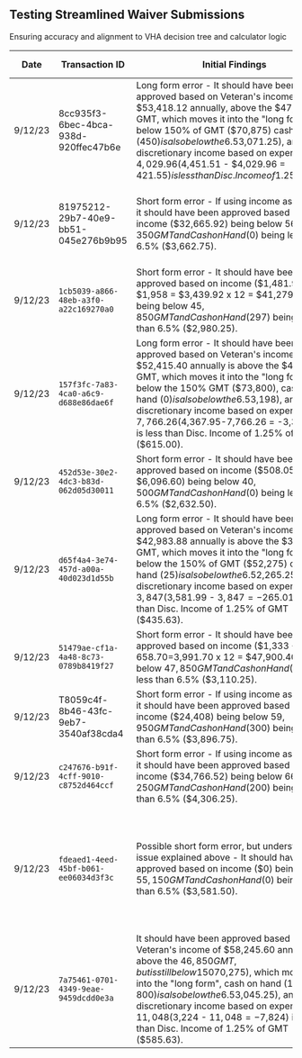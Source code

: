 ## Testing Streamlined Waiver Submissions
Ensuring accuracy and alignment to VHA decision tree and calculator logic

|Date|Transaction ID  |Initial Findings| VODA initial review comments| Resolution|  Issue Resolved?
|--|--|--|--|--|--|
|9/12/23 |8cc935f3-6bec-4bca-938d-920ffec47b6e  |Long form error - It should have been approved based on Veteran's income of $53,418.12 annually, above the $47,250 GMT, which moves it into the "long form", but below 150% of GMT ($70,875) cash on hand ($450) is also below the 6.5% of GMT ($3,071.25), and discretionary income based on expenses of $4,029.96 ($4,451.51 - $4,029.96 = $421.55) is less than Disc. Income of 1.25% of GMT ($590.63).  | VODA including auto assets put them over threshold for long form | Remove Assets from calculation GH #66245 | |
|9/12/23|81975212-29b7-40e9-bb51-045e276b9b95|Short form error - If using income as annual, it should have been approved based on income ($32,665.92) being below $56,350 GMT and Cash on Hand ($0) being less than 6.5% ($3,662.75). |Spouse income is listed ~$33k / month and we don't take into account when inputting annual vs monthly. VODA only collects monthly incomes from the Veteran - not annual| No change needed| Yes|
|9/12/23|`1cb5039-a866-48eb-a3f0-a22c169270a0`|Short form error - It should have been approved based on income ($1,481.92 + $1,958 = $3,439.92 x 12 = $41,279.04) being below $45,850 GMT and Cash on Hand ($297) being less than 6.5% ($2,980.25).| same user submitted later and was streamlined true `6042882c-ecfd-4996-955d-36a335603175`| No Change needed   |Yes |
|9/12/23|`157f3fc-7a83-4ca0-a6c9-d688e86dae6f`|Long form error - It should have been approved based on Veteran's income of $52,415.40 annually is above the $49,200 GMT, which moves it into the "long form", but below the 150% GMT ($73,800), cash on hand ($0) is also below the 6.5% of GMT ($3,198), and discretionary income based on expenses of $7,766.26 ($4,367.95-7,766.26 = -3,398.31) is less than Disc. Income of 1.25% of GMT ($615.00).| Real estate value is too high over income threshold to be considered long form| Remove Assets from calculation GH #66245   | |
|9/12/23|`452d53e-30e2-4dc3-b83d-062d05d30011`|Short form error - It should have been approved based on income ($508.05 x 12 = $6,096.60) being below $40,500 GMT and Cash on Hand ($0) being less than 6.5% ($2,632.50).| Same user submitted later and was streamlined true `5da827f1-e8b2-4b56-a930-e61f637a91cd`|   No change needed |Yes |
|9/12/23|`d65f4a4-3e74-457d-a00a-40d023d1d55b`|Long form error - It should have been approved based on Veteran's income of $42,983.88 annually is above the $34,850 GMT, which moves it into the "long form", but below the 150% of GMT ($52,275) cash on hand ($25) is also below the 6.5% of GMT ($2,265.25), and discretionary income based on expenses of $3,847 ($3,581.99 - $3,847 = -$265.01) is less than Disc. Income of 1.25% of GMT ($435.63).| Real estate value put them over asset threshold for long form|  Remove Assets from calculation GH #66245  | |
|9/12/23|`51479ae-cf1a-4a48-8c73-0789b8419f27`|Short form error - It should have been approved based on income ($1,333 + $2,658.70=$3,991.70 x 12 = $47,900.40) being below $47,850 GMT and Cash on Hand ($0) being less than 6.5% ($3,110.25).| $47,900.40 (net income) > $47,850 (gmt threshold) Then the real estate and auto assets put them over asset threshold| Remove Assets from calculation GH #66245   | |
|9/12/23|T8059c4f-8b46-43fc-9eb7-3540af38cda4|Short form error - If using income as annual, it should have been approved based on income ($24,408) being below $59,950 GMT and Cash on Hand ($300) being less than 6.5% ($3,896.75).| We don't have a catch for considering income as annual, only monthly|   | |
|9/12/23|`c247676-b91f-4cff-9010-c8752d464ccf`|Short form error - If using income as annual, it should have been approved based on income ($34,766.52) being below $66,250 GMT and Cash on Hand ($200) being less than 6.5% ($4,306.25).| We don't have a catch for considering income as annual, only monthly| No change needed   |Yes |
|9/12/23|`fdeaed1-4eed-45bf-b061-ee06034d3f3c`|Possible short form error, but understand the issue explained above - It should have been approved based on income ($0) being below $55,150 GMT and Cash on Hand ($0) being less than 6.5% ($3,581.50).| Possible short form error, but understand the issue explained above - It should have been approved based on income ($0) being below $55,150 GMT and Cash on Hand ($0) being less than 6.5% ($3,581.50).| GMT Threshold from API had an error `"gmtThreshold": {}` (should be a number, not an empty object). VODA FE working with PW team to resolve | |
|9/12/23|`7a75461-0701-4349-9eae-9459dcdd0e3a`|It should have been approved based on Veteran's income of $58,245.60 annually is above the $46,850 GMT, but is still below 150% of GMT ($70,275), which moves it into the "long form", cash on hand ($1,800) is also below the 6.5% of GMT ($3,045.25), and discretionary income based on expenses of $11,048 ($3,224 - $11,048 = -$7,824) is less than Disc. Income of 1.25% of GMT ($585.63).| Real estate and auto asset value put them over the threshold for long form| Remove Assets from calculation GH #66245 | |

